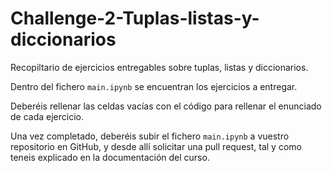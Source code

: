 # Challenge-2-Tuplas-listas-y-diccionarios

Recopiltario de ejercicios entregables sobre tuplas, listas y diccionarios.

Dentro del fichero `main.ipynb` se encuentran los ejercicios a entregar.

Deberéis rellenar las celdas vacías con el código para rellenar el enunciado de cada ejercicio.

Una vez completado, deberéis subir el fichero `main.ipynb` a vuestro repositorio en GitHub, y desde allí solicitar una pull request, tal y como teneis explicado en la documentación del curso.